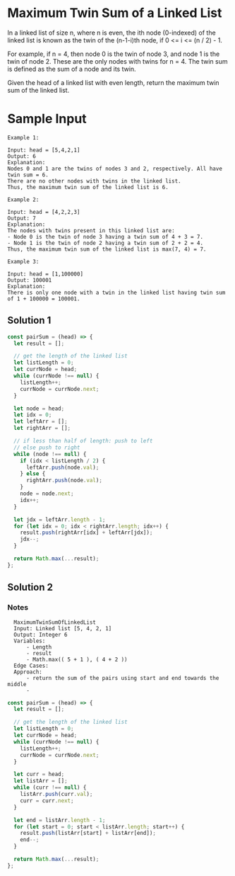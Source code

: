 # Maximum Twin Sum of a Linked List

In a linked list of size n, where n is even, the ith node (0-indexed) of the linked list is known as the twin of the (n-1-i)th node, if 0 <= i <= (n / 2) - 1.

For example, if n = 4, then node 0 is the twin of node 3, and node 1 is the twin of node 2. These are the only nodes with twins for n = 4.
The twin sum is defined as the sum of a node and its twin.

Given the head of a linked list with even length, return the maximum twin sum of the linked list.

# Sample Input

```
Example 1:

Input: head = [5,4,2,1]
Output: 6
Explanation:
Nodes 0 and 1 are the twins of nodes 3 and 2, respectively. All have twin sum = 6.
There are no other nodes with twins in the linked list.
Thus, the maximum twin sum of the linked list is 6.

Example 2:

Input: head = [4,2,2,3]
Output: 7
Explanation:
The nodes with twins present in this linked list are:
- Node 0 is the twin of node 3 having a twin sum of 4 + 3 = 7.
- Node 1 is the twin of node 2 having a twin sum of 2 + 2 = 4.
Thus, the maximum twin sum of the linked list is max(7, 4) = 7.

Example 3:

Input: head = [1,100000]
Output: 100001
Explanation:
There is only one node with a twin in the linked list having twin sum of 1 + 100000 = 100001.

```

## Solution 1

```js
const pairSum = (head) => {
  let result = [];

  // get the length of the linked list
  let listLength = 0;
  let currNode = head;
  while (currNode !== null) {
    listLength++;
    currNode = currNode.next;
  }

  let node = head;
  let idx = 0;
  let leftArr = [];
  let rightArr = [];

  // if less than half of length: push to left
  // else push to right
  while (node !== null) {
    if (idx < listLength / 2) {
      leftArr.push(node.val);
    } else {
      rightArr.push(node.val);
    }
    node = node.next;
    idx++;
  }

  let jdx = leftArr.length - 1;
  for (let idx = 0; idx < rightArr.length; idx++) {
    result.push(rightArr[idx] + leftArr[jdx]);
    jdx--;
  }

  return Math.max(...result);
};
```

## Solution 2

### Notes

```
  MaximumTwinSumOfLinkedList
  Input: Linked list [5, 4, 2, 1]
  Output: Integer 6
  Variables:
      - Length
      - result
      - Math.max(( 5 + 1 ), ( 4 + 2 ))
  Edge Cases:
  Approach:
      - return the sum of the pairs using start and end towards the middle
      -
```

```js
const pairSum = (head) => {
  let result = [];

  // get the length of the linked list
  let listLength = 0;
  let currNode = head;
  while (currNode !== null) {
    listLength++;
    currNode = currNode.next;
  }

  let curr = head;
  let listArr = [];
  while (curr !== null) {
    listArr.push(curr.val);
    curr = curr.next;
  }

  let end = listArr.length - 1;
  for (let start = 0; start < listArr.length; start++) {
    result.push(listArr[start] + listArr[end]);
    end--;
  }

  return Math.max(...result);
};
```
